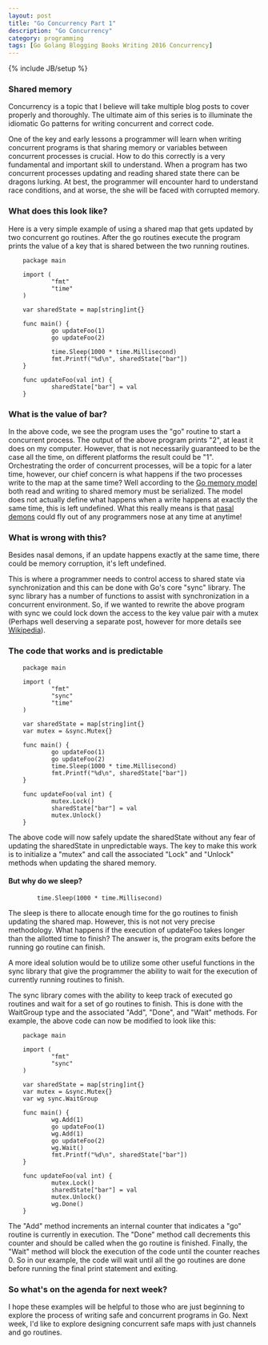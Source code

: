 ```yaml
---
layout: post
title: "Go Concurrency Part 1"
description: "Go Concurrency"
category: programming
tags: [Go Golang Blogging Books Writing 2016 Concurrency]
---
```

{% include JB/setup %}
### Shared memory

Concurrency is a topic that I believe will take multiple blog posts to cover
properly and thoroughly. The ultimate aim of this series is to illuminate
the idiomatic Go patterns for writing concurrent and correct code.

One of the key and early lessons a programmer will learn when writing concurrent programs is
that sharing memory or variables between concurrent processes is crucial. How to do
this correctly is a very fundamental and important skill to understand. When a program
has two concurrent processes updating and reading shared state there can be dragons
lurking. At best, the programmer will encounter hard to understand race conditions, and at worse,
the she will be faced with corrupted memory.

### What does this look like?

Here is a very simple example of using a shared map that gets updated by two
concurrent go routines. After the go routines execute the program prints the value
of a key that is shared between the two running routines.

        package main

        import (
                "fmt"
                "time"
        )

        var sharedState = map[string]int{}

        func main() {
                go updateFoo(1)
                go updateFoo(2)

                time.Sleep(1000 * time.Millisecond)
                fmt.Printf("%d\n", sharedState["bar"])
        }

        func updateFoo(val int) {
                sharedState["bar"] = val
        }


### What is the value of bar?

In the above code, we see the program uses the "go" routine to start a concurrent
process. The output of the above program prints "2", at least it does on my computer.
However, that is not necessarily guaranteed to be the case all the time, on different
platforms the result could be "1". Orchestrating the order of concurrent processes, will
be a topic for a later time, however, our chief concern is what happens if the two processes
write to the map at the same time? Well according to the [Go memory model](https://golang.org/ref/mem) both read and writing
to shared memory must be serialized. The model does not actually define what happens when a write
happens at exactly the same time, this is left undefined. What this really means is that [nasal demons](http://www.catb.org/jargon/html/N/nasal-demons.html)
could fly out of any programmers nose at any time at anytime!

### What is wrong with this?

Besides nasal demons, if an update happens exactly at the same time, there could be memory
corruption, it's left undefined.

This is where a programmer needs to control access to shared state via synchronization and this can
be done with Go's core "sync" library. The sync library has a number of functions to assist
with synchronization in a concurrent environment. So, if we wanted to rewrite the above
program with sync we could lock down the access to the key value pair with a mutex (Perhaps
well deserving a separate post, however for more details see [Wikipedia](https://en.wikipedia.org/wiki/Mutual_exclusion)).

### The code that works and is predictable

        package main

        import (
                "fmt"
                "sync"
                "time"
        )

        var sharedState = map[string]int{}
        var mutex = &sync.Mutex{}

        func main() {
                go updateFoo(1)
                go updateFoo(2)
                time.Sleep(1000 * time.Millisecond)
                fmt.Printf("%d\n", sharedState["bar"])
        }

        func updateFoo(val int) {
                mutex.Lock()
                sharedState["bar"] = val
                mutex.Unlock()
        }

The above code will now safely update the sharedState without any fear
of updating the sharedState in unpredictable ways. The key to make this work
is to initialize a "mutex" and call the associated "Lock" and "Unlock" methods
when updating the shared memory. 

#### But why do we sleep?

```
        time.Sleep(1000 * time.Millisecond)
```

The sleep is there to allocate enough time for the go routines to
finish updating the shared map. However, this is not not very precise
methodology.  What happens if the execution of updateFoo takes longer than the
allotted time to finish? The answer is, the program exits before the
running go routine can finish.

A more ideal solution would be to utilize some other useful functions
in the sync library that give the programmer the ability to wait for the
execution of currently running routines to finish. 

The sync library comes with the ability to keep track of executed go
routines and wait for a set of go routines to finish. This is done with
the WaitGroup type and the associated "Add", "Done", and "Wait" methods.
For example, the above code can now be modified to look like this:

        package main

        import (
                "fmt"
                "sync"
        )

        var sharedState = map[string]int{}
        var mutex = &sync.Mutex{}
        var wg sync.WaitGroup

        func main() {
                wg.Add(1)
                go updateFoo(1)
                wg.Add(1)
                go updateFoo(2)
                wg.Wait()
                fmt.Printf("%d\n", sharedState["bar"])
        }

        func updateFoo(val int) {
                mutex.Lock()
                sharedState["bar"] = val
                mutex.Unlock()
                wg.Done()
        }


The "Add" method increments an internal counter that indicates a "go" routine is currently in execution.
The "Done" method call decrements this counter and should be called when the go routine is finished.
Finally, the "Wait" method will block the execution of the code until the counter reaches 0. So in our example,
the code will wait until all the go routines are done before running the final print statement and exiting.

### So what's on the agenda for next week?

I hope these examples will be helpful to those who are just beginning to explore the
process of writing safe and concurrent programs in Go. Next week, I'd like to explore designing
concurrent safe maps with just channels and go routines.
